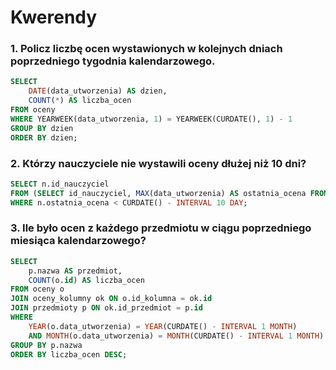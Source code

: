 # Kwerendy

### 1. Policz liczbę ocen wystawionych w kolejnych dniach poprzedniego tygodnia kalendarzowego.

```sql
SELECT
    DATE(data_utworzenia) AS dzien,
    COUNT(*) AS liczba_ocen
FROM oceny
WHERE YEARWEEK(data_utworzenia, 1) = YEARWEEK(CURDATE(), 1) - 1
GROUP BY dzien
ORDER BY dzien;
```

### 2. Którzy nauczyciele nie wystawili oceny dłużej niż 10 dni?

```sql
SELECT n.id_nauczyciel
FROM (SELECT id_nauczyciel, MAX(data_utworzenia) AS ostatnia_ocena FROM oceny GROUP BY id_nauczyciel) n
WHERE n.ostatnia_ocena < CURDATE() - INTERVAL 10 DAY;
```

### 3. Ile było ocen z każdego przedmiotu w ciągu poprzedniego miesiąca kalendarzowego?

```sql
SELECT
    p.nazwa AS przedmiot,
    COUNT(o.id) AS liczba_ocen
FROM oceny o
JOIN oceny_kolumny ok ON o.id_kolumna = ok.id
JOIN przedmioty p ON ok.id_przedmiot = p.id
WHERE
    YEAR(o.data_utworzenia) = YEAR(CURDATE() - INTERVAL 1 MONTH)
    AND MONTH(o.data_utworzenia) = MONTH(CURDATE() - INTERVAL 1 MONTH)
GROUP BY p.nazwa
ORDER BY liczba_ocen DESC;

```
